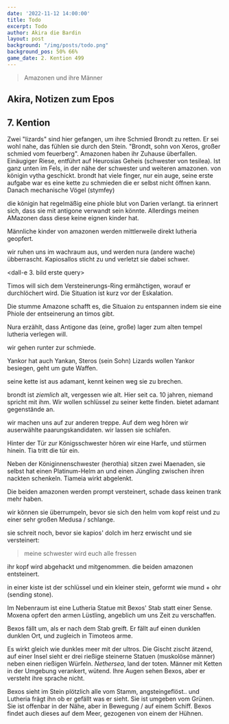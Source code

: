 ```yaml
---
date: '2022-11-12 14:00:00'
title: Todo
excerpt: Todo
author: Akira die Bardin
layout: post
background: "/img/posts/todo.png"
background_pos: 50% 66%
game_date: 2. Kention 499
---
```


<div class="rhyme">
  <blockquote>
    Amazonen und ihre Männer
    
  </blockquote>
</div>

## Akira, Notizen zum Epos

## 7. Kention

Zwei "lizards" sind hier gefangen, um ihre Schmied Brondt zu retten. Er sei wohl nahe, das fühlen sie durch den Stein. "Brondt, sohn von Xeros, großer schmied vom feuerberg". Amazonen haben ihr Zuhause überfallen. Einäugiger Riese, entführt auf Heurosias Geheis (schwester von tesilea). Ist ganz unten im Fels, in der nähe der schwester und weiteren amazonen.
von königin vytha geschickt. brondt hat viele finger, nur ein auge, seine erste aufgabe war es eine kette zu schmieden die er selbst nicht öffnen kann. Danach mechanische Vögel (stymfey)

die königin hat regelmäßig eine phiole blut von Darien verlangt. tia erinnert sich, dass sie mit antigone verwandt sein könnte. Allerdings meinen AMazonen dass diese keine eignen kinder hat.

Männliche kinder von amazonen werden mittlerweile direkt lutheria geopfert.

wir ruhen uns im wachraum aus, und werden nura (andere wache) übberrascht. Kapiosallos sticht zu und verletzt sie dabei schwer. 

<dall-e 3. bild erste query>

Timos will sich dem Versteinerungs-Ring ermähctigen, worauf er durchlöchert wird. Die Situation ist kurz vor der Eskalation.

Die stumme Amazone schafft es, die Situaion zu entspannen indem sie eine Phiole der entseinerung an timos gibt.

Nura erzählt, dass Antigone das (eine, große) lager zum alten tempel lutheria verlegen will.

wir gehen runter zur schmiede.

<bild vom schmied>

Yankor hat auch Yankan, Steros (sein Sohn)
Lizards wollen Yankor besiegen, geht um gute Waffen.

seine kette ist aus adamant, kennt keinen weg sie zu brechen.

brondt ist _ziemlich_ alt, vergessen wie alt. Hier seit ca. 10 jahren, niemand spricht mit ihm. Wir wollen schlüssel zu seiner kette finden.
bietet adamant gegenstände an.

wir machen uns auf zur anderen treppe. Auf dem weg hören wir auserwählte paarungskandidaten. wir lassen sie schlafen.

Hinter der Tür zur Königsschwester hören wir eine Harfe, und stürmen hinein. Tia tritt die tür ein.

Neben der Königinnenschwester (herothia) sitzen zwei Maenaden, sie selbst hat einen Platinum-Helm an und einen Jüngling zwischen ihren nackten schenkeln. Tiameia wirkt abgelenkt.

Die beiden amazonen werden prompt versteinert, schade dass keinen trank mehr haben.

wir können sie überrumpeln, bevor sie sich den helm vom kopf reist und zu einer sehr großen Medusa / schlange.

sie schreit noch, bevor sie kapios' dolch im herz erwischt und sie versteinert:
> meine schwester wird euch alle fressen

ihr kopf wird abgehackt und mitgenommen. die beiden amazonen entsteinert.

in einer kiste ist der schlüssel und ein kleiner stein, geformt wie mund + ohr (sending stone).

Im Nebenraum ist eine Lutheria Statue mit Bexos' Stab statt einer Sense. Moxena opfert den armen Lüstling, angeblich um uns Zeit zu verschaffen.


<dall-emage quarterstaff anthropos>

Bexos fällt um, als er nach dem Stab greift. Er fällt auf einen dunklen dunklen Ort, und zugleich in Timoteos arme.
  
Es wirkt gleich wie dunkles meer mit der ultros. Die Gischt zischt ätzend, auf einer Insel sieht er drei rießige steinerne Statuen (muskolöse männer) neben einen rießigen Würfeln. _Nethersea_, land der toten. Männer mit Ketten in der Umgebung verankert, wütend. Ihre Augen sehen Bexos, aber er versteht ihre sprache nicht.
  
Bexos sieht im Stein plötzlich alle vom Stamm, angsteingeflöst.. und Lutheria frägt ihn ob er gefällt was er sieht. Sie ist umgeben vom Grünen. Sie ist offenbar in der Nähe, aber in Bewegung / auf einem Schiff. Bexos findet auch dieses auf dem Meer, gezogenen von einem der Hühnen.
  
  

<!--
todo mehr über narsus herausfinden (6. gott)

täglicher apell am boot

antikithera kann  auf festen boden man durch sternbilder (mapped auf inseln) auf kurs setzen.

Mithral Shortsword +1 bestellt, am 10. tagen fertig.

keledone, kann singen aber v.a. dinge und nachrichten an volkan schicken. sie ist an das schiff gebunden und es auch verteidigen.

pythor und ein grüner drache hängen zusammen, haben wir in telamok gehört

Moxena ist auch dabei
next stop themis, antikithera wird eingestellt

todo: Sich bei der Isle of faith beschweren, dass uns Moxena bei der Landung auf Themis nicht geholfen hat.

Sydon und Lutheria scheinen die Amazonen als Kämpferinnen zu rekrutieren. Daher der Coup.
Moxena erzählt uns, dass die neue  Tesilea mit magischenen Helmen Lutherias aussieht wie die alte.
Täglich wird eine phiole blut zum tempel gebracht.
-->
